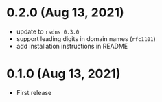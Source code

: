 # 0.2.0 (Aug 13, 2021)

- update to `rsdns 0.3.0`
- support leading digits in domain names (`rfc1101`)
- add installation instructions in README

# 0.1.0 (Aug 13, 2021)

- First release
